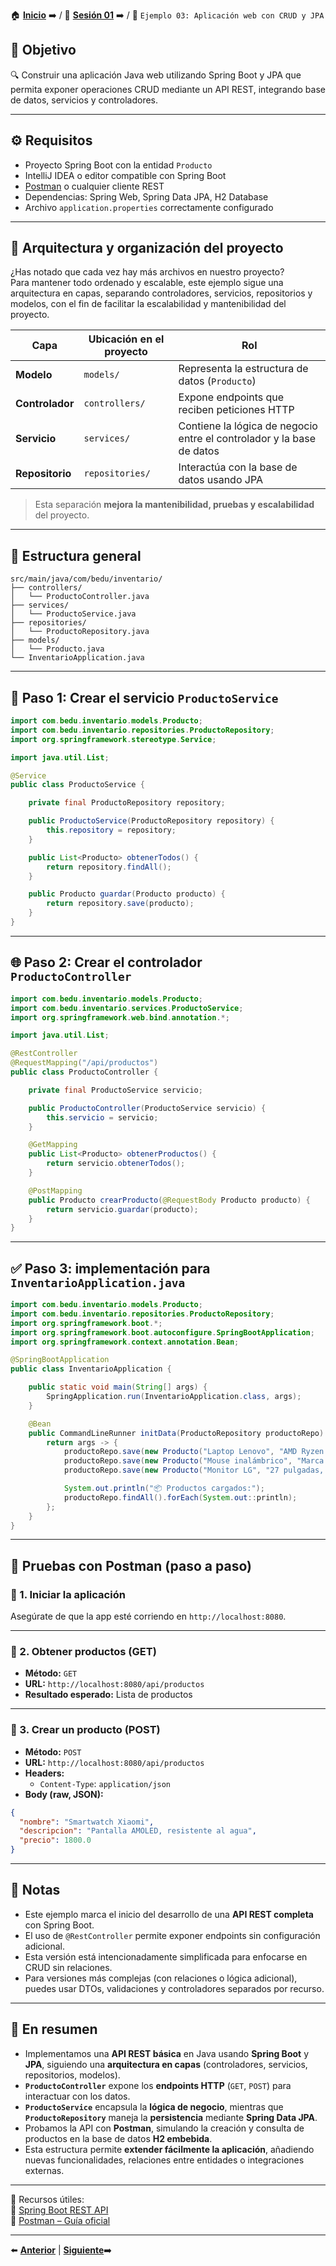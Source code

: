 🏠 [**Inicio**](../../Readme.md) ➡️ / 📖 [**Sesión 01**](../Readme.md) ➡️ / 📝 `Ejemplo 03: Aplicación web con CRUD y JPA`

## 🎯 Objetivo

🔍 Construir una aplicación Java web utilizando Spring Boot y JPA que permita exponer operaciones CRUD mediante un API REST, integrando base de datos, servicios y controladores.

---

## ⚙️ Requisitos

- Proyecto Spring Boot con la entidad `Producto`  
- IntelliJ IDEA o editor compatible con Spring Boot  
- [Postman](https://www.postman.com/downloads/) o cualquier cliente REST  
- Dependencias: Spring Web, Spring Data JPA, H2 Database  
- Archivo `application.properties` correctamente configurado  

---

## 🧱 Arquitectura y organización del proyecto

¿Has notado que cada vez hay más archivos en nuestro proyecto?  
Para mantener todo ordenado y escalable, este ejemplo sigue una arquitectura en capas, separando controladores, servicios, repositorios y modelos, con el fin de facilitar la escalabilidad y mantenibilidad del proyecto.

| Capa         | Ubicación en el proyecto            | Rol |
|--------------|-------------------------------------|-----|
| **Modelo**   | `models/`                           | Representa la estructura de datos (`Producto`) |
| **Controlador** | `controllers/`                   | Expone endpoints que reciben peticiones HTTP |
| **Servicio** | `services/`                          | Contiene la lógica de negocio entre el controlador y la base de datos |
| **Repositorio** | `repositories/`                  | Interactúa con la base de datos usando JPA |

> Esta separación **mejora la mantenibilidad, pruebas y escalabilidad** del proyecto.

---

## 📁 Estructura general

```
src/main/java/com/bedu/inventario/
├── controllers/
│   └── ProductoController.java
├── services/
│   └── ProductoService.java
├── repositories/
│   └── ProductoRepository.java
├── models/
│   └── Producto.java
└── InventarioApplication.java
```

---

## 🧱 Paso 1: Crear el servicio `ProductoService`

```java
import com.bedu.inventario.models.Producto;
import com.bedu.inventario.repositories.ProductoRepository;
import org.springframework.stereotype.Service;

import java.util.List;

@Service
public class ProductoService {

    private final ProductoRepository repository;

    public ProductoService(ProductoRepository repository) {
        this.repository = repository;
    }

    public List<Producto> obtenerTodos() {
        return repository.findAll();
    }

    public Producto guardar(Producto producto) {
        return repository.save(producto);
    }
}
```

---

## 🌐 Paso 2: Crear el controlador `ProductoController`

```java
import com.bedu.inventario.models.Producto;
import com.bedu.inventario.services.ProductoService;
import org.springframework.web.bind.annotation.*;

import java.util.List;

@RestController
@RequestMapping("/api/productos")
public class ProductoController {

    private final ProductoService servicio;

    public ProductoController(ProductoService servicio) {
        this.servicio = servicio;
    }

    @GetMapping
    public List<Producto> obtenerProductos() {
        return servicio.obtenerTodos();
    }

    @PostMapping
    public Producto crearProducto(@RequestBody Producto producto) {
        return servicio.guardar(producto);
    }
}
```

---

## ✅ Paso 3: implementación para `InventarioApplication.java`

```java
import com.bedu.inventario.models.Producto;
import com.bedu.inventario.repositories.ProductoRepository;
import org.springframework.boot.*;
import org.springframework.boot.autoconfigure.SpringBootApplication;
import org.springframework.context.annotation.Bean;

@SpringBootApplication
public class InventarioApplication {

	public static void main(String[] args) {
		SpringApplication.run(InventarioApplication.class, args);
	}

	@Bean
	public CommandLineRunner initData(ProductoRepository productoRepo) {
		return args -> {
			productoRepo.save(new Producto("Laptop Lenovo", "AMD Ryzen 7, 16GB RAM", 18500.0));
			productoRepo.save(new Producto("Mouse inalámbrico", "Marca Logitech, sensor óptico", 350.0));
			productoRepo.save(new Producto("Monitor LG", "27 pulgadas, Full HD", 4300.0));

			System.out.println("📦 Productos cargados:");
			productoRepo.findAll().forEach(System.out::println);
		};
	}
}
```

---

## 🧪 Pruebas con Postman (paso a paso)

### 🔹 1. Iniciar la aplicación

Asegúrate de que la app esté corriendo en `http://localhost:8080`.

---

### 🔹 2. Obtener productos (GET)

- **Método:** `GET`  
- **URL:** `http://localhost:8080/api/productos`  
- **Resultado esperado:** Lista de productos

---

### 🔹 3. Crear un producto (POST)

- **Método:** `POST`  
- **URL:** `http://localhost:8080/api/productos`  
- **Headers:**  
  - `Content-Type`: `application/json`  
- **Body (raw, JSON):**

```json
{
  "nombre": "Smartwatch Xiaomi",
  "descripcion": "Pantalla AMOLED, resistente al agua",
  "precio": 1800.0
}
```

---

## 🧠 Notas

- Este ejemplo marca el inicio del desarrollo de una **API REST completa** con Spring Boot.
- El uso de `@RestController` permite exponer endpoints sin configuración adicional.
- Esta versión está intencionadamente simplificada para enfocarse en CRUD sin relaciones.
- Para versiones más complejas (con relaciones o lógica adicional), puedes usar DTOs, validaciones y controladores separados por recurso.

---

## 📝 En resumen

- Implementamos una **API REST básica** en Java usando **Spring Boot** y **JPA**, siguiendo una **arquitectura en capas** (controladores, servicios, repositorios, modelos).
- **`ProductoController`** expone los **endpoints HTTP** (`GET`, `POST`) para interactuar con los datos.
- **`ProductoService`** encapsula la **lógica de negocio**, mientras que **`ProductoRepository`** maneja la **persistencia** mediante **Spring Data JPA**.
- Probamos la API con **Postman**, simulando la creación y consulta de productos en la base de datos **H2 embebida**.
- Esta estructura permite **extender fácilmente la aplicación**, añadiendo nuevas funcionalidades, relaciones entre entidades o integraciones externas.

---

📘 Recursos útiles:  
🔗 [Spring Boot REST API](https://spring.io/guides/gs/rest-service)  
🔗 [Postman – Guía oficial](https://learning.postman.com/docs/getting-started/introduction/)

---

⬅️ [**Anterior**](../Reto-02/Readme.md) | [**Siguiente**](../../Sesion-02/Readme.md)➡️  